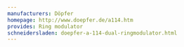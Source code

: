 ```yaml
---
manufacturers: Döpfer
homepage: http://www.doepfer.de/a114.htm
provides: Ring modulator
schneidersladen: doepfer-a-114-dual-ringmodulator.html
---
```


